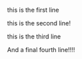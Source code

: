 this is the first line

this is the second line!

this is the third line

And a final fourth line!!!!
